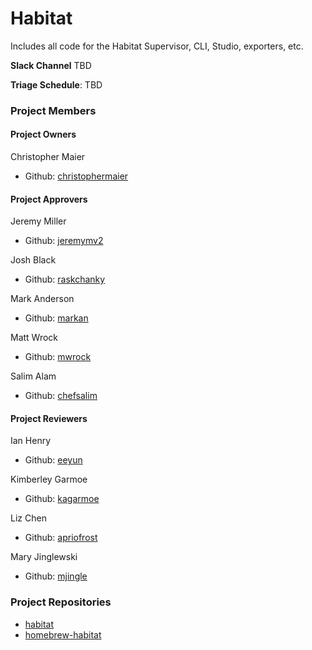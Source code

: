 # Habitat

Includes all code for the Habitat Supervisor, CLI, Studio, exporters, etc.

**Slack Channel** TBD

**Triage Schedule**: TBD

### Project Members

#### Project Owners

Christopher Maier
  - Github: [christophermaier](https://github.com/christophermaier)

#### Project Approvers

Jeremy Miller
  - Github: [jeremymv2](https://github.com/jeremymv2)

Josh Black
  - Github: [raskchanky](https://github.com/raskchanky)

Mark Anderson
  - Github: [markan](https://github.com/markan)

Matt Wrock
  - Github: [mwrock](https://github.com/mwrock)

Salim Alam
  - Github: [chefsalim](https://github.com/chefsalim)


#### Project Reviewers

Ian Henry
  - Github: [eeyun](https://github.com/eeyun)

Kimberley Garmoe
  - Github: [kagarmoe](https://github.com/kagarmoe)

Liz Chen
  - Github: [apriofrost](https://github.com/apriofrost)

Mary Jinglewski
  - Github: [mjingle](https://github.com/mjingle)

### Project Repositories

- [habitat](https://github.com/habitat-sh/habitat)
- [homebrew-habitat](https://github.com/habitat-sh/homebrew-habitat)
